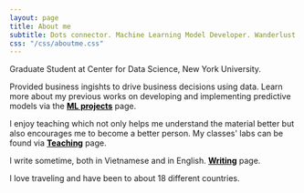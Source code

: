 ```yaml
---
layout: page
title: About me
subtitle: Dots connector. Machine Learning Model Developer. Wanderlust.
css: "/css/aboutme.css"
---
```


<div id="aboutme-section">

<p class="about-text">
<span class="fa fa-fa fa-institution about-icon"></span>
Graduate Student at Center for Data Science, New York University.
</p>

<p class="about-text">
  
<span class="fa fa-code about-icon"></span>
Provided business ingishts to drive business decisions using data. Learn more about my previous works on developing and implementing predictive models via the <strong><a href="https://nhungle714.github.io/projects" target="_blank" style="color:black; text-decoration: underline;">ML projects</a></strong> page.
</p>

<p class="about-text">
<span class="fa fa-chalkboard-teacher about-icon"></span>
I enjoy teaching which not only helps me understand the material better but also encourages me to become a better person. My classes' labs can be found via <strong><a href="https://nhungle714.github.io/teaching" target="_blank" style="color:black; text-decoration: underline;">Teaching</a></strong> page.
</p>

<p class="about-text">
<span class="fa fa-pencil about-icon"></span>
I write sometime, both in Vietnamese and in English. <strong><a href="https://nhungle714.github.io/writing" target="_blank" style="color:black; text-decoration: underline;">Writing</a></strong> page.
</p>

<p class="about-text">
<span class="fa fa-globe about-icon"></span>
I love traveling and have been to about 18 different countries.
</p>


</div>
